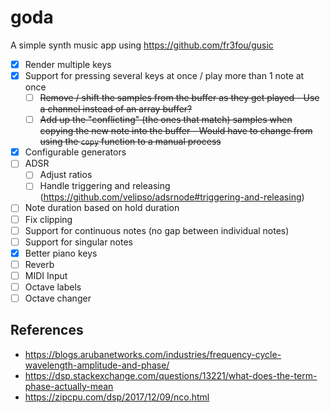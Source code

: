 # goda

A simple synth music app using <https://github.com/fr3fou/gusic>

- [x] Render multiple keys
- [x] Support for pressing several keys at once / play more than 1 note at once
  - [ ] ~~Remove / shift the samples from the buffer as they get played - Use a channel instead of an array buffer?~~
  - [ ] ~~Add up the "conflicting" (the ones that match) samples when copying the new note into the buffer - Would have to change from using the `copy` function to a manual process~~
- [x] Configurable generators
- [ ] ADSR
  - [ ] Adjust ratios
  - [ ] Handle triggering and releasing (<https://github.com/velipso/adsrnode#triggering-and-releasing>)
- [ ] Note duration based on hold duration
- [ ] Fix clipping
- [ ] Support for continuous notes (no gap between individual notes)
- [ ] Support for singular notes
- [x] Better piano keys
- [ ] Reverb
- [ ] MIDI Input
- [ ] Octave labels
- [ ] Octave changer

## References

- <https://blogs.arubanetworks.com/industries/frequency-cycle-wavelength-amplitude-and-phase/>
- <https://dsp.stackexchange.com/questions/13221/what-does-the-term-phase-actually-mean>
- <https://zipcpu.com/dsp/2017/12/09/nco.html>
